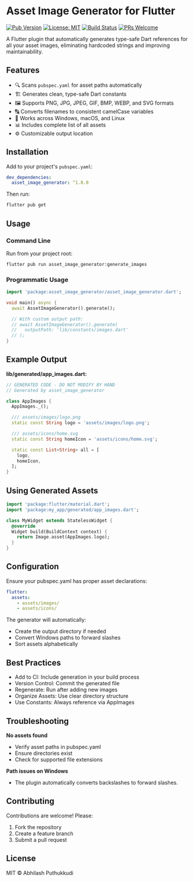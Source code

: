 # Asset Image Generator for Flutter

[![Pub Version](https://img.shields.io/pub/v/asset_image_generator)](https://pub.dev/packages/asset_image_generator)
[![License: MIT](https://img.shields.io/badge/license-MIT-purple.svg)](https://opensource.org/licenses/MIT)
[![Build Status](https://github.com/Abhilash-Puthukkudi/asset_image_generator/actions/workflows/dart.yml/badge.svg)](https://github.com/Abhilash-Puthukkudi/asset_image_generator/actions)
[![PRs Welcome](https://img.shields.io/badge/PRs-welcome-brightgreen.svg)](https://github.com/Abhilash-Puthukkudi/asset_image_generator/pulls)

A Flutter plugin that automatically generates type-safe Dart references for all your asset images, eliminating hardcoded strings and improving maintainability.

## Features

- 🔍 Scans `pubspec.yaml` for asset paths automatically
- 🏗 Generates clean, type-safe Dart constants
- 🖼 Supports PNG, JPG, JPEG, GIF, BMP, WEBP, and SVG formats
- 🔠 Converts filenames to consistent camelCase variables
- 📁 Works across Windows, macOS, and Linux
- 📊 Includes complete list of all assets
- ⚙️ Customizable output location

## Installation

Add to your project's `pubspec.yaml`:

```yaml
dev_dependencies:
  asset_image_generator: ^1.0.0
```

Then run:

```bash
flutter pub get
```

## Usage

### Command Line

Run from your project root:

```bash
flutter pub run asset_image_generator:generate_images
```

### Programmatic Usage

```dart
import 'package:asset_image_generator/asset_image_generator.dart';

void main() async {
  await AssetImageGenerator().generate();

  // With custom output path:
  // await AssetImageGenerator().generate(
  //   outputPath: 'lib/constants/images.dart'
  // );
}
```

## Example Output

**lib/generated/app_images.dart:**

```dart
// GENERATED CODE - DO NOT MODIFY BY HAND
// Generated by asset_image_generator

class AppImages {
  AppImages._();

  /// assets/images/logo.png
  static const String logo = 'assets/images/logo.png';

  /// assets/icons/home.svg
  static const String homeIcon = 'assets/icons/home.svg';

  static const List<String> all = [
    logo,
    homeIcon,
  ];
}
```

## Using Generated Assets

```dart
import 'package:flutter/material.dart';
import 'package:my_app/generated/app_images.dart';

class MyWidget extends StatelessWidget {
  @override
  Widget build(BuildContext context) {
    return Image.asset(AppImages.logo);
  }
}
```

## Configuration

Ensure your pubspec.yaml has proper asset declarations:

```yaml
flutter:
  assets:
    - assets/images/
    - assets/icons/
```

The generator will automatically:

- Create the output directory if needed
- Convert Windows paths to forward slashes
- Sort assets alphabetically

## Best Practices

- Add to CI: Include generation in your build process
- Version Control: Commit the generated file
- Regenerate: Run after adding new images
- Organize Assets: Use clear directory structure
- Use Constants: Always reference via AppImages

## Troubleshooting

**No assets found**
- Verify asset paths in pubspec.yaml
- Ensure directories exist
- Check for supported file extensions

**Path issues on Windows**
- The plugin automatically converts backslashes to forward slashes.

## Contributing

Contributions are welcome! Please:

1. Fork the repository
2. Create a feature branch
3. Submit a pull request

## License

MIT © Abhilash Puthukkudi